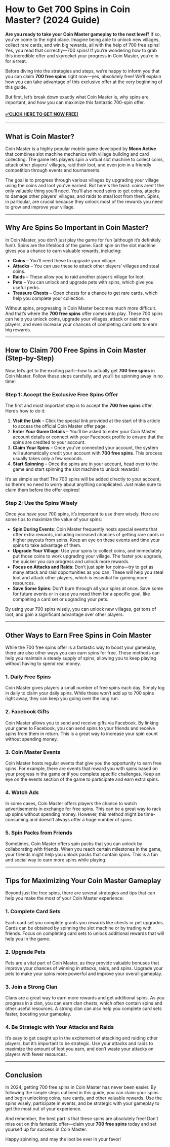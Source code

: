# How to Get 700 Spins in Coin Master? (2024 Guide)

**Are you ready to take your Coin Master gameplay to the next level?** If so, you've come to the right place. Imagine being able to unlock new villages, collect rare cards, and win big rewards, all with the help of 700 free spins! Yes, you read that correctly—700 spins! If you’re wondering how to grab this incredible offer and skyrocket your progress in Coin Master, you’re in for a treat.

Before diving into the strategies and steps, we’re happy to inform you that you can claim **700 free spins** right now—yes, absolutely free! We’ll explain how you can take advantage of this exclusive offer at the very beginning of this guide. 

But first, let’s break down exactly what Coin Master is, why spins are important, and how you can maximize this fantastic 700-spin offer.

#### [✅CLICK HERE TO GET NOW FREE!](https://edris2025.github.io/spins/)

---

## What is Coin Master?

Coin Master is a highly popular mobile game developed by **Moon Active** that combines slot machine mechanics with village building and card collecting. The game lets players spin a virtual slot machine to collect coins, attack other players’ villages, raid their loot, and even join in a friendly competition through events and tournaments.

The goal is to progress through various villages by upgrading your village using the coins and loot you've earned. But here's the twist: coins aren’t the only valuable thing you’ll need. You’ll also need spins to get coins, attacks to damage other players' villages, and raids to steal loot from them. Spins, in particular, are crucial because they unlock most of the rewards you need to grow and improve your village.

---

## Why Are Spins So Important in Coin Master?

In Coin Master, you don’t just play the game for fun (although it’s definitely fun!). Spins are the lifeblood of the game. Each spin on the slot machine gives you a chance to earn valuable rewards, including:

- **Coins** – You’ll need these to upgrade your village.
- **Attacks** – You can use these to attack other players’ villages and steal coins.
- **Raids** – These allow you to raid another player’s village for loot.
- **Pets** – You can unlock and upgrade pets with spins, which give you useful perks.
- **Treasure Chests** – Open chests for a chance to get rare cards, which help you complete your collection.

Without spins, progressing in Coin Master becomes much more difficult. And that’s where the **700 free spins** offer comes into play. These 700 spins can help you unlock coins, upgrade your villages, attack or raid more players, and even increase your chances of completing card sets to earn big rewards.

---

## How to Claim 700 Free Spins in Coin Master (Step-by-Step)

Now, let’s get to the exciting part—how to actually get **700 free spins** in Coin Master. Follow these steps carefully, and you’ll be spinning away in no time!

### Step 1: Accept the Exclusive Free Spins Offer

The first and most important step is to accept the **700 free spins** offer. Here’s how to do it:

1. **Visit the Link** – Click the special link provided at the start of this article to access the official Coin Master offer page.
2. **Enter Your Game Details** – You'll be asked to enter your Coin Master account details or connect with your Facebook profile to ensure that the spins are credited to your account.
3. **Claim Your Spins** – Once you've connected your account, the system will automatically credit your account with **700 free spins**. This process usually takes only a few seconds.
4. **Start Spinning** – Once the spins are in your account, head over to the game and start spinning the slot machine to unlock rewards!

It’s as simple as that! The 700 spins will be added directly to your account, so there’s no need to worry about anything complicated. Just make sure to claim them before the offer expires!

### Step 2: Use the Spins Wisely

Once you have your 700 spins, it’s important to use them wisely. Here are some tips to maximize the value of your spins:

- **Spin During Events**: Coin Master frequently hosts special events that offer extra rewards, including increased chances of getting rare cards or higher payouts from spins. Keep an eye on these events and time your spins to take advantage of them.
- **Upgrade Your Village**: Use your spins to collect coins, and immediately put those coins to work upgrading your village. The faster you upgrade, the quicker you can progress and unlock more rewards.
- **Focus on Attacks and Raids**: Don’t just spin for coins—try to get as many attack and raid opportunities as you can. These will help you steal loot and attack other players, which is essential for gaining more resources.
- **Save Some Spins**: Don’t burn through all your spins at once. Save some for future events or in case you need them for a specific goal, like completing a card set or upgrading your pets.

By using your 700 spins wisely, you can unlock new villages, get tons of loot, and gain a significant advantage over other players.

---

## Other Ways to Earn Free Spins in Coin Master

While the 700 free spins offer is a fantastic way to boost your gameplay, there are also other ways you can earn spins for free. These methods can help you maintain a steady supply of spins, allowing you to keep playing without having to spend real money.

### 1. **Daily Free Spins** 
Coin Master gives players a small number of free spins each day. Simply log in daily to claim your daily spins. While these won’t add up to 700 spins right away, they can keep you going over the long run.

### 2. **Facebook Gifts**
Coin Master allows you to send and receive gifts via Facebook. By linking your game to Facebook, you can send spins to your friends and receive spins from them in return. This is a great way to increase your spin count without spending money.

### 3. **Coin Master Events**
Coin Master hosts regular events that give you the opportunity to earn free spins. For example, there are events that reward you with spins based on your progress in the game or if you complete specific challenges. Keep an eye on the events section of the game to participate and earn extra spins.

### 4. **Watch Ads**
In some cases, Coin Master offers players the chance to watch advertisements in exchange for free spins. This can be a great way to rack up spins without spending money. However, this method might be time-consuming and doesn’t always offer a huge number of spins.

### 5. **Spin Packs from Friends**
Sometimes, Coin Master offers spin packs that you can unlock by collaborating with friends. When you reach certain milestones in the game, your friends might help you unlock packs that contain spins. This is a fun and social way to earn more spins while playing.

---

## Tips for Maximizing Your Coin Master Gameplay

Beyond just the free spins, there are several strategies and tips that can help you make the most of your Coin Master experience:

### 1. **Complete Card Sets**
Each card set you complete grants you rewards like chests or pet upgrades. Cards can be obtained by spinning the slot machine or by trading with friends. Focus on completing card sets to unlock additional rewards that will help you in the game.

### 2. **Upgrade Pets**
Pets are a vital part of Coin Master, as they provide valuable bonuses that improve your chances of winning in attacks, raids, and spins. Upgrade your pets to make your spins more powerful and improve your overall gameplay.

### 3. **Join a Strong Clan**
Clans are a great way to earn more rewards and get additional spins. As you progress in a clan, you can earn clan chests, which often contain spins and other useful resources. A strong clan can also help you complete card sets faster, boosting your gameplay.

### 4. **Be Strategic with Your Attacks and Raids**
It’s easy to get caught up in the excitement of attacking and raiding other players, but it’s important to be strategic. Use your attacks and raids to maximize the amount of loot you earn, and don’t waste your attacks on players with fewer resources.

---

## Conclusion

In 2024, getting 700 free spins in Coin Master has never been easier. By following the simple steps outlined in this guide, you can claim your spins and begin unlocking coins, rare cards, and other valuable rewards. Use the spins wisely, participate in events, and be strategic with your gameplay to get the most out of your experience.

And remember, the best part is that these spins are absolutely free! Don’t miss out on this fantastic offer—claim your **700 free spins** today and set yourself up for success in Coin Master.

Happy spinning, and may the loot be ever in your favor!
